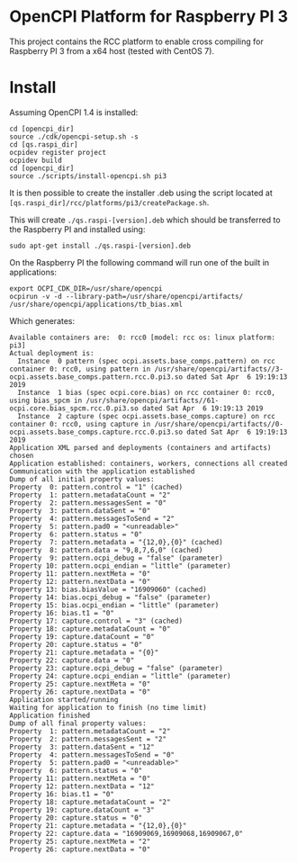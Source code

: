 # OpenCPI Platform for Raspberry PI 3

This project contains the RCC platform to enable cross compiling for Raspberry PI 3 from a x64 host (tested with CentOS 7).

# Install

Assuming OpenCPI 1.4 is installed:

```
cd [opencpi_dir]
source ./cdk/opencpi-setup.sh -s
cd [qs.raspi_dir]
ocpidev register project
ocpidev build
cd [opencpi_dir]
source ./scripts/install-opencpi.sh pi3
```

It is then possible to create the installer .deb using the script located at `[qs.raspi_dir]/rcc/platforms/pi3/createPackage.sh`.

This will create `./qs.raspi-[version].deb` which should be transferred to the Raspberry PI and installed using:

```
sudo apt-get install ./qs.raspi-[version].deb
```

On the Raspberry PI the following command will run one of the built in applications:

```
export OCPI_CDK_DIR=/usr/share/opencpi
ocpirun -v -d --library-path=/usr/share/opencpi/artifacts/ /usr/share/opencpi/applications/tb_bias.xml
```

Which generates:

```
Available containers are:  0: rcc0 [model: rcc os: linux platform: pi3]
Actual deployment is:
  Instance  0 pattern (spec ocpi.assets.base_comps.pattern) on rcc container 0: rcc0, using pattern in /usr/share/opencpi/artifacts//3-ocpi.assets.base_comps.pattern.rcc.0.pi3.so dated Sat Apr  6 19:19:13 2019
  Instance  1 bias (spec ocpi.core.bias) on rcc container 0: rcc0, using bias_spcm in /usr/share/opencpi/artifacts//61-ocpi.core.bias_spcm.rcc.0.pi3.so dated Sat Apr  6 19:19:13 2019
  Instance  2 capture (spec ocpi.assets.base_comps.capture) on rcc container 0: rcc0, using capture in /usr/share/opencpi/artifacts//0-ocpi.assets.base_comps.capture.rcc.0.pi3.so dated Sat Apr  6 19:19:13 2019
Application XML parsed and deployments (containers and artifacts) chosen
Application established: containers, workers, connections all created
Communication with the application established
Dump of all initial property values:
Property  0: pattern.control = "1" (cached)
Property  1: pattern.metadataCount = "2"
Property  2: pattern.messagesSent = "0"
Property  3: pattern.dataSent = "0"
Property  4: pattern.messagesToSend = "2"
Property  5: pattern.pad0 = "<unreadable>"
Property  6: pattern.status = "0"
Property  7: pattern.metadata = "{12,0},{0}" (cached)
Property  8: pattern.data = "9,8,7,6,0" (cached)
Property  9: pattern.ocpi_debug = "false" (parameter)
Property 10: pattern.ocpi_endian = "little" (parameter)
Property 11: pattern.nextMeta = "0"
Property 12: pattern.nextData = "0"
Property 13: bias.biasValue = "16909060" (cached)
Property 14: bias.ocpi_debug = "false" (parameter)
Property 15: bias.ocpi_endian = "little" (parameter)
Property 16: bias.t1 = "0"
Property 17: capture.control = "3" (cached)
Property 18: capture.metadataCount = "0"
Property 19: capture.dataCount = "0"
Property 20: capture.status = "0"
Property 21: capture.metadata = "{0}"
Property 22: capture.data = "0"
Property 23: capture.ocpi_debug = "false" (parameter)
Property 24: capture.ocpi_endian = "little" (parameter)
Property 25: capture.nextMeta = "0"
Property 26: capture.nextData = "0"
Application started/running
Waiting for application to finish (no time limit)
Application finished
Dump of all final property values:
Property  1: pattern.metadataCount = "2"
Property  2: pattern.messagesSent = "2"
Property  3: pattern.dataSent = "12"
Property  4: pattern.messagesToSend = "0"
Property  5: pattern.pad0 = "<unreadable>"
Property  6: pattern.status = "0"
Property 11: pattern.nextMeta = "0"
Property 12: pattern.nextData = "12"
Property 16: bias.t1 = "0"
Property 18: capture.metadataCount = "2"
Property 19: capture.dataCount = "3"
Property 20: capture.status = "0"
Property 21: capture.metadata = "{12,0},{0}"
Property 22: capture.data = "16909069,16909068,16909067,0"
Property 25: capture.nextMeta = "2"
Property 26: capture.nextData = "0"

```